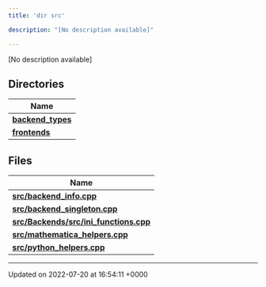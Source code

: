 ```yaml
---
title: 'dir src'

description: "[No description available]"

---
```







[No description available]

## Directories

| Name           |
| -------------- |
| **[backend_types](/documentation/code/files/dir_b527edc069529a14d3e4c2705eb9d20d/#dir-backend-types)**  |
| **[frontends](/documentation/code/files/dir_77ab0f892136e40173eaae1d6cbb562c/#dir-frontends)**  |

## Files

| Name           |
| -------------- |
| **[src/backend_info.cpp](/documentation/code/files/backend__info_8cpp/#file-backend-info.cpp)**  |
| **[src/backend_singleton.cpp](/documentation/code/files/backend__singleton_8cpp/#file-backend-singleton.cpp)**  |
| **[src/Backends/src/ini_functions.cpp](/documentation/code/files/backends_2src_2ini__functions_8cpp/#file-backends/src/ini-functions.cpp)**  |
| **[src/mathematica_helpers.cpp](/documentation/code/files/mathematica__helpers_8cpp/#file-mathematica-helpers.cpp)**  |
| **[src/python_helpers.cpp](/documentation/code/files/python__helpers_8cpp/#file-python-helpers.cpp)**  |






-------------------------------

Updated on 2022-07-20 at 16:54:11 +0000
